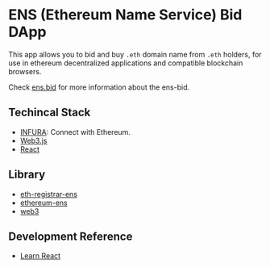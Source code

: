# ENS (Ethereum Name Service) Bid DApp 
This app allows you to bid and buy `.eth` domain name from `.eth` holders, for use in ethereum decentralized applications and compatible blockchain browsers.

Check [ens.bid](http://ens.bid) for more information about the ens-bid.

## Techincal Stack
- [INFURA](https://infura.io): Connect with Ethereum.
- [Web3.js](https://github.com/ethereum/web3.js/)
- [React](https://facebook.github.io/react/)

## Library
- [eth-registrar-ens](https://www.npmjs.com/package/eth-registrar-ens)
- [ethereum-ens](https://www.npmjs.com/package/ethereum-ens)
- [web3](https://www.npmjs.com/package/web3)

## Development Reference
- [Learn React](https://zhuanlan.zhihu.com/p/23412169)
